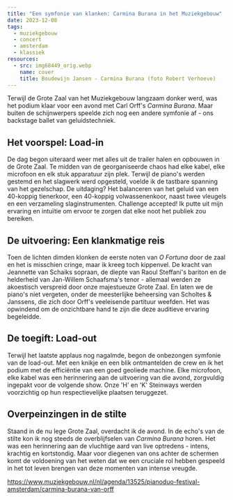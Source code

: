```yaml
---
title: "Een symfonie van klanken: Carmina Burana in het Muziekgebouw"
date: 2023-12-08
tags:
  - muziekgebouw
  - concert
  - amsterdam
  - klassiek
resources:
  - src: img68449_orig.webp
    name: cover
    title: Boudewijn Jansen - Carmina Burana (foto Robert Verhoeve)
---
```


Terwijl de Grote Zaal van het Muziekgebouw langzaam donker werd, was het podium klaar voor een avond met Carl Orff's _Carmina Burana_. Maar buiten de schijnwerpers speelde zich nog een andere symfonie af - ons backstage ballet van geluidstechniek.
<!--more-->

## Het voorspel: Load-in

De dag begon uiteraard weer met alles uit de trailer halen en opbouwen in de Grote Zaal. Te midden van de georganiseerde chaos had elke kabel, elke microfoon en elk stuk apparatuur zijn plek. Terwijl de piano's werden gestemd en het slagwerk werd opgesteld, voelde ik de tastbare spanning van het gezelschap. De uitdaging? Het balanceren van het geluid van een 40-koppig tienerkoor, een 40-koppig volwassenenkoor, naast twee vleugels en een verzameling slaginstrumenten. Challenge accepted! Ik putte uit mijn ervaring en intuïtie om ervoor te zorgen dat elke noot het publiek zou bereiken.

## De uitvoering: Een klankmatige reis

Toen de lichten dimden klonken de eerste noten van _O Fortuna_ door de zaal en het is misschien cringe, maar ik kreeg toch kippenvel. De kracht van Jeannette van Schaiks sopraan, de diepte van Raoul Steffani's bariton en de helderheid van Jan-Willem Schaafsma's tenor - allemaal werden ze akoestisch verspreid door onze majestueuze Grote Zaal. En laten we de piano's niet vergeten, onder de meesterlijke beheersing van Scholtes & Janssens, die zich door Orff's veeleisende partituur weefden. Het was opwindend om de onzichtbare hand te zijn die deze auditieve ervaring begeleidde.

## De toegift: Load-out

Terwijl het laatste applaus nog nagalmde, begon de onbezongen symfonie van de load-out. Met een knikje en een blik ontmantelden de crew en ik het podium met de efficiëntie van een goed geoliede machine. Elke microfoon, elke kabel was een herinnering aan de uitvoering van die avond, zorgvuldig ingepakt voor de volgende show. Onze 'H' en 'K' Steinways werden voorzichtig op hun respectievelijke plaatsen teruggezet.

## Overpeinzingen in de stilte

Staand in de nu lege Grote Zaal, overdacht ik de avond. In de echo's van de stilte kon ik nog steeds de overblijfselen van _Carmina Burana_ horen. Het was een herinnering aan de vluchtige aard van live optredens - intens, krachtig en kortstondig. Maar voor diegenen van ons achter de schermen komt de voldoening van het weten dat we een cruciale rol hebben gespeeld in het tot leven brengen van deze momenten van intense vreugde.

<https://www.muziekgebouw.nl/nl/agenda/13525/pianoduo-festival-amsterdam/carmina-burana-van-orff>